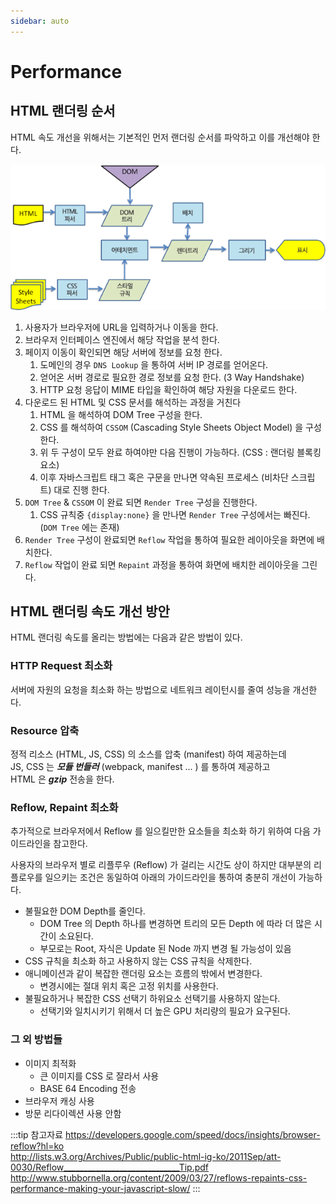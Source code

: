 ```yaml
---
sidebar: auto
---
```


# Performance

## HTML 랜더링 순서

HTML 속도 개선을 위해서는 기본적인 먼저 랜더링 순서를 파악하고 이를 개선해야 한다.

![HTML 랜더링 순서](/img/A059.png)

1. 사용자가 브라우저에 URL을 입력하거나 이동을 한다.
2. 브라우저 인터페이스 엔진에서 해당 작업을 분석 한다.
3. 페이지 이동이 확인되면 해당 서버에 정보를 요청 한다.
    1. 도메인의 경우 `DNS Lookup` 을 통하여 서버 IP 경로를 얻어온다.
    2. 얻어온 서버 경로로 필요한 경로 정보를 요청 한다. (3 Way Handshake)
    3. HTTP 요청 응답이 MIME 타입을 확인하여 해당 자원을 다운로드 한다.
4. 다운로드 된 HTML 및 CSS 문서를 해석하는 과정을 거친다
    1. HTML 을 해석하여 DOM Tree 구성을 한다.
    2. CSS 를 해석하여 `CSSOM` (Cascading Style Sheets Object Model) 을 구성한다.
    3. 위 두 구성이 모두 완료 하여야만 다음 진행이 가능하다. (CSS : 랜더링 블록킹 요소)
    4. 이후 자바스크립트 태그 혹은 구문을 만나면 약속된 프로세스 (비차단 스크립트) 대로 진행 한다.
5. `DOM Tree` & `CSSOM` 이 완료 되면 `Render Tree` 구성을 진행한다.
    1. CSS 규칙중 `{display:none}` 을 만나면 `Render Tree` 구성에서는 빠진다. (`DOM Tree` 에는 존재)
6. `Render Tree` 구성이 완료되면 `Reflow` 작업을 통하여 필요한 레이아웃을 화면에 배치한다.
7. `Reflow` 작업이 완료 되면 `Repaint` 과정을 통하여 화면에 배치한 레이아웃을 그린다.

## HTML 랜더링 속도 개선 방안

HTML 랜더링 속도를 올리는 방법에는 다음과 같은 방법이 있다.

### HTTP Request 최소화

서버에 자원의 요청을 최소화 하는 방법으로 네트워크 레이턴시를 줄여 성능을 개선한다.

### Resource 압축

정적 리소스 (HTML, JS, CSS) 의 소스를 압축 (manifest) 하여 제공하는데  
JS, CSS 는 _**모듈 번들러**_ (webpack, manifest ... ) 를 통하여 제공하고  
HTML 은 _**gzip**_ 전송을 한다.

### Reflow, Repaint 최소화

추가적으로 브라우저에서 Reflow 를 일으킬만한 요소들을 최소화 하기 위하여 다음 가이드라인을 참고한다.

사용자의 브라우저 별로 리플루우 (Reflow) 가 걸리는 시간도 상이 하지만 대부분의 리플로우를 일으키는 조건은 동일하여 아래의 가이드라인을 통하여 충분히 개선이 가능하다.

* 불필요한 DOM Depth를 줄인다.
  * DOM Tree 의 Depth 하나를 변경하면 트리의 모든 Depth 에 따라 더 많은 시간이 소요된다.
  * 부모로는 Root, 자식은 Update 된 Node 까지 변경 될 가능성이 있음
* CSS 규칙을 최소화 하고 사용하지 않는 CSS 규칙을 삭제한다.
* 애니메이션과 같이 복잡한 랜더링 요소는 흐름의 밖에서 변경한다.
  * 변경시에는 절대 위치 혹은 고정 위치를 사용한다.
* 불필요하거나 복잡한 CSS 선택기 하위요소 선택기를 사용하지 않는다.
  * 선택기와 일치시키기 위해서 더 높은 GPU 처리량의 필요가 요구된다.

### 그 외 방법들

* 이미지 최적화
  * 큰 이미지를 CSS 로 잘라서 사용
  * BASE 64 Encoding 전송
* 브라우저 캐싱 사용
* 방문 리다이렉션 사용 안함

:::tip 참고자료
<https://developers.google.com/speed/docs/insights/browser-reflow?hl=ko>  
<http://lists.w3.org/Archives/Public/public-html-ig-ko/2011Sep/att-0030/Reflow_____________________________Tip.pdf>  
<http://www.stubbornella.org/content/2009/03/27/reflows-repaints-css-performance-making-your-javascript-slow/>
:::
